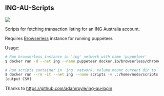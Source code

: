 ## ING-AU-Scripts

[![](https://img.shields.io/docker/automated/porjo/ing-au-scripts.svg)](https://img.shields.io/github/workflow/status/porjo/ing-au-scripts/Build%20and%20Publish)


Scripts for fetching transaction listing for an ING Australia account.

Requires [Browserless](https://github.com/browserless/chrome) instance for running puppeteer.

Usage:

```sh
# Run browserless instance in 'ing' network with name 'puppeteer'
$ docker run -d --net ing --name puppeteer docker.io/browserless/chrome

# Run scripts container in 'ing' network. Volume mount current dir to 'scripts' folder. Pass script name to run as argument
$ docker run --rm -it --net ing --name scripts -v .:/home/node/scripts:Z ghcr.io/porjo/ing-au-scripts:master scripts/test.ts
[output CSV]
```

Thanks to https://github.com/adamroyle/ing-au-login
